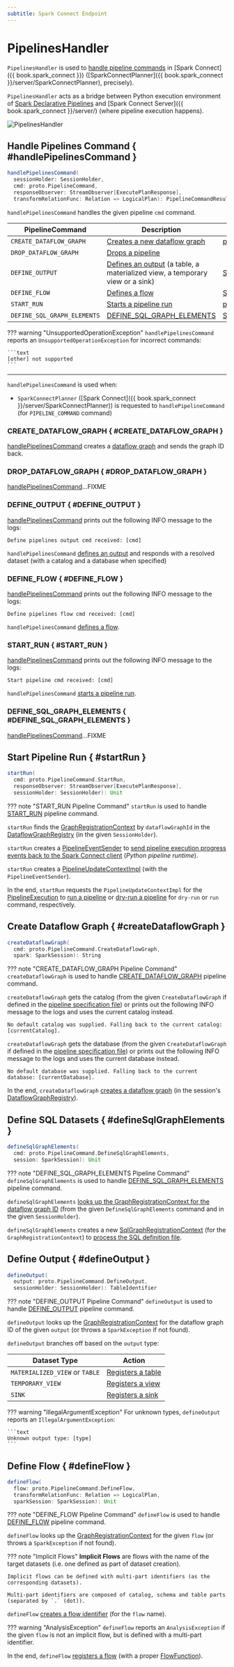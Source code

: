 ```yaml
---
subtitle: Spark Connect Endpoint
---
```


# PipelinesHandler

`PipelinesHandler` is used to [handle pipeline commands](#handlePipelinesCommand) in [Spark Connect]({{ book.spark_connect }}) ([SparkConnectPlanner]({{ book.spark_connect }}/server/SparkConnectPlanner), precisely).

`PipelinesHandler` acts as a bridge between Python execution environment of [Spark Declarative Pipelines](index.md) and [Spark Connect Server]({{ book.spark_connect }}/server/) (where pipeline execution happens).

![PipelinesHandler](./images/PipelinesHandler.png)

## Handle Pipelines Command { #handlePipelinesCommand }

```scala
handlePipelinesCommand(
  sessionHolder: SessionHolder,
  cmd: proto.PipelineCommand,
  responseObserver: StreamObserver[ExecutePlanResponse],
  transformRelationFunc: Relation => LogicalPlan): PipelineCommandResult
```

`handlePipelinesCommand` handles the given pipeline `cmd` command.

| PipelineCommand | Description | Initiator |
|-----------------|-------------|-----------|
| `CREATE_DATAFLOW_GRAPH` | [Creates a new dataflow graph](#CREATE_DATAFLOW_GRAPH) | [pyspark.pipelines.spark_connect_pipeline](spark_connect_pipeline.md#create_dataflow_graph) |
| `DROP_DATAFLOW_GRAPH` | [Drops a pipeline](#DROP_DATAFLOW_GRAPH) ||
| `DEFINE_OUTPUT` | [Defines an output](#DEFINE_OUTPUT) (a table, a materialized view, a temporary view or a sink) | [SparkConnectGraphElementRegistry](SparkConnectGraphElementRegistry.md#register_output) |
| `DEFINE_FLOW` | [Defines a flow](#DEFINE_FLOW) | [SparkConnectGraphElementRegistry](SparkConnectGraphElementRegistry.md#register_flow) |
| `START_RUN` | [Starts a pipeline run](#START_RUN) | [pyspark.pipelines.spark_connect_pipeline](spark_connect_pipeline.md#start_run) |
| `DEFINE_SQL_GRAPH_ELEMENTS` | [DEFINE_SQL_GRAPH_ELEMENTS](#DEFINE_SQL_GRAPH_ELEMENTS) | [SparkConnectGraphElementRegistry](SparkConnectGraphElementRegistry.md#register_sql) |

??? warning "UnsupportedOperationException"
    `handlePipelinesCommand` reports an `UnsupportedOperationException` for incorrect commands:

    ```text
    [other] not supported
    ```

---

`handlePipelinesCommand` is used when:

* `SparkConnectPlanner` ([Spark Connect]({{ book.spark_connect }}/server/SparkConnectPlanner)) is requested to `handlePipelineCommand` (for `PIPELINE_COMMAND` command)

### <span id="CreateDataflowGraph"> CREATE_DATAFLOW_GRAPH { #CREATE_DATAFLOW_GRAPH }

[handlePipelinesCommand](#handlePipelinesCommand) creates a [dataflow graph](#createDataflowGraph) and sends the graph ID back.

### DROP_DATAFLOW_GRAPH { #DROP_DATAFLOW_GRAPH }

[handlePipelinesCommand](#handlePipelinesCommand)...FIXME

### <span id="DefineOutput"> DEFINE_OUTPUT { #DEFINE_OUTPUT }

[handlePipelinesCommand](#handlePipelinesCommand) prints out the following INFO message to the logs:

```text
Define pipelines output cmd received: [cmd]
```

`handlePipelinesCommand` [defines an output](#defineOutput) and responds with a resolved dataset (with a catalog and a database when specified)

### <span id="DefineFlow"> DEFINE_FLOW { #DEFINE_FLOW }

[handlePipelinesCommand](#handlePipelinesCommand) prints out the following INFO message to the logs:

```text
Define pipelines flow cmd received: [cmd]
```

`handlePipelinesCommand` [defines a flow](#defineFlow).

### START_RUN { #START_RUN }

[handlePipelinesCommand](#handlePipelinesCommand) prints out the following INFO message to the logs:

```text
Start pipeline cmd received: [cmd]
```

`handlePipelinesCommand` [starts a pipeline run](#startRun).

### DEFINE_SQL_GRAPH_ELEMENTS { #DEFINE_SQL_GRAPH_ELEMENTS }

[handlePipelinesCommand](#handlePipelinesCommand)...FIXME

## Start Pipeline Run { #startRun }

```scala
startRun(
  cmd: proto.PipelineCommand.StartRun,
  responseObserver: StreamObserver[ExecutePlanResponse],
  sessionHolder: SessionHolder): Unit
```

??? note "START_RUN Pipeline Command"
    `startRun` is used to handle [START_RUN](#START_RUN) pipeline command.

`startRun` finds the [GraphRegistrationContext](GraphRegistrationContext.md) by `dataflowGraphId` in the [DataflowGraphRegistry](DataflowGraphRegistry.md) (in the given `SessionHolder`).

`startRun` creates a [PipelineEventSender](PipelineEventSender.md) to [send pipeline execution progress events back to the Spark Connect client](PipelineEventSender.md#sendEvent) (_Python pipeline runtime_).

`startRun` creates a [PipelineUpdateContextImpl](PipelineUpdateContextImpl.md) (with the `PipelineEventSender`).

In the end, `startRun` requests the `PipelineUpdateContextImpl` for the [PipelineExecution](PipelineUpdateContext.md#pipelineExecution) to [run a pipeline](PipelineExecution.md#runPipeline) or [dry-run a pipeline](PipelineExecution.md#dryRunPipeline) for `dry-run` or `run` command, respectively.

## Create Dataflow Graph { #createDataflowGraph }

```scala
createDataflowGraph(
  cmd: proto.PipelineCommand.CreateDataflowGraph,
  spark: SparkSession): String
```

??? note "CREATE_DATAFLOW_GRAPH Pipeline Command"
    `createDataflowGraph` is used to handle [CREATE_DATAFLOW_GRAPH](#CREATE_DATAFLOW_GRAPH) pipeline command.

`createDataflowGraph` gets the catalog (from the given `CreateDataflowGraph` if defined in the [pipeline specification file](index.md#pipeline-specification-file)) or prints out the following INFO message to the logs and uses the current catalog instead.

```text
No default catalog was supplied. Falling back to the current catalog: [currentCatalog].
```

`createDataflowGraph` gets the database (from the given `CreateDataflowGraph` if defined in the [pipeline specification file](index.md#pipeline-specification-file)) or prints out the following INFO message to the logs and uses the current database instead.

```text
No default database was supplied. Falling back to the current database: [currentDatabase].
```

In the end, `createDataflowGraph` [creates a dataflow graph](DataflowGraphRegistry.md#createDataflowGraph) (in the session's [DataflowGraphRegistry](DataflowGraphRegistry.md)).

## Define SQL Datasets { #defineSqlGraphElements }

```scala
defineSqlGraphElements(
  cmd: proto.PipelineCommand.DefineSqlGraphElements,
  session: SparkSession): Unit
```

??? note "DEFINE_SQL_GRAPH_ELEMENTS Pipeline Command"
    `defineSqlGraphElements` is used to handle [DEFINE_SQL_GRAPH_ELEMENTS](#DEFINE_SQL_GRAPH_ELEMENTS) pipeline command.

`defineSqlGraphElements` [looks up the GraphRegistrationContext for the dataflow graph ID](DataflowGraphRegistry.md#getDataflowGraphOrThrow) (from the given `DefineSqlGraphElements` command and in the given `SessionHolder`).

`defineSqlGraphElements` creates a new [SqlGraphRegistrationContext](SqlGraphRegistrationContext.md) (for the `GraphRegistrationContext`) to [process the SQL definition file](SqlGraphRegistrationContext.md#processSqlFile).

## Define Output { #defineOutput }

```scala
defineOutput(
  output: proto.PipelineCommand.DefineOutput,
  sessionHolder: SessionHolder): TableIdentifier
```

??? note "DEFINE_OUTPUT Pipeline Command"
    `defineOutput` is used to handle [DEFINE_OUTPUT](#DEFINE_OUTPUT) pipeline command.

`defineOutput` looks up the [GraphRegistrationContext](DataflowGraphRegistry.md#getDataflowGraphOrThrow) for the dataflow graph ID of the given `output` (or throws a `SparkException` if not found).

`defineOutput` branches off based on the `output` type:

| Dataset Type | Action |
|--------------|--------|
| `MATERIALIZED_VIEW` or `TABLE` | [Registers a table](GraphRegistrationContext.md#registerTable) |
| `TEMPORARY_VIEW` | [Registers a view](GraphRegistrationContext.md#registerView) |
| `SINK` | [Registers a sink](GraphRegistrationContext.md#registerSink) |

??? warning "IllegalArgumentException"
    For unknown types, `defineOutput` reports an `IllegalArgumentException`:

    ```text
    Unknown output type: [type]
    ```

## Define Flow { #defineFlow }

```scala
defineFlow(
  flow: proto.PipelineCommand.DefineFlow,
  transformRelationFunc: Relation => LogicalPlan,
  sparkSession: SparkSession): Unit
```

??? note "DEFINE_FLOW Pipeline Command"
    `defineFlow` is used to handle [DEFINE_FLOW](#DEFINE_FLOW) pipeline command.

`defineFlow` looks up the [GraphRegistrationContext](DataflowGraphRegistry.md#getDataflowGraphOrThrow) for the given `flow` (or throws a `SparkException` if not found).

??? note "Implicit Flows"
    **Implicit Flows** are flows with the name of the target datasets (i.e. one defined as part of dataset creation).

    Implicit flows can be defined with multi-part identifiers (as the corresponding datasets).

    Multi-part identifiers are composed of catalog, schema and table parts (separated by `.` (dot)).

`defineFlow` [creates a flow identifier](GraphIdentifierManager.md#parseTableIdentifier) (for the `flow` name).

??? warning "AnalysisException"
    `defineFlow` reports an `AnalysisException` if the given `flow` is not an implicit flow, but is defined with a multi-part identifier.

In the end, `defineFlow` [registers a flow](GraphRegistrationContext.md#registerFlow) (with a proper [FlowFunction](FlowAnalysis.md#createFlowFunctionFromLogicalPlan)).
